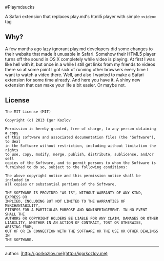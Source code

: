 #Playmdsucks

A Safari extension that replaces play.md's html5 player with simple `<video>` tag

## Why?

A few months ago lazy ignorant play.md developers did some changes to
their website that made it unusable in Safari. Somehow their HTML5 player
turns off the sound in OS X completely while video is playing. At first I
was like hell with it, but once in a while I still get links from my
friends to videos there so at some point I got sick of running other
browsers every time I want to watch a video there. Well, and also I wanted to
make a Safari extension for some time already. And here you have it. A shiny
new extension that can make your life a bit easier. Or maybe not.

## License

```
The MIT License (MIT)

Copyright (c) 2013 Igor Kozlov

Permission is hereby granted, free of charge, to any person obtaining a copy
of this software and associated documentation files (the "Software"), to deal
in the Software without restriction, including without limitation the rights
to use, copy, modify, merge, publish, distribute, sublicense, and/or sell
copies of the Software, and to permit persons to whom the Software is
furnished to do so, subject to the following conditions:

The above copyright notice and this permission notice shall be included in
all copies or substantial portions of the Software.

THE SOFTWARE IS PROVIDED "AS IS", WITHOUT WARRANTY OF ANY KIND, EXPRESS OR
IMPLIED, INCLUDING BUT NOT LIMITED TO THE WARRANTIES OF MERCHANTABILITY,
FITNESS FOR A PARTICULAR PURPOSE AND NONINFRINGEMENT. IN NO EVENT SHALL THE
AUTHORS OR COPYRIGHT HOLDERS BE LIABLE FOR ANY CLAIM, DAMAGES OR OTHER
LIABILITY, WHETHER IN AN ACTION OF CONTRACT, TORT OR OTHERWISE, ARISING FROM,
OUT OF OR IN CONNECTION WITH THE SOFTWARE OR THE USE OR OTHER DEALINGS IN
THE SOFTWARE.
```

---

author: [http://igorkozlov.me](http://igorkozlov.me)
